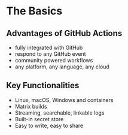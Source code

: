 # The Basics

## Advantages of GitHub Actions
- fully integrated with GitHub
- respond to any GitHub event
- community powered workflows
- any platform, any language, any cloud

## Key Functionalities
- Linux, macOS, Windows and containers
- Matrix builds
- Streaming, searchable, linkable logs
- Built-in secret store
- Easy to write, easy to share
